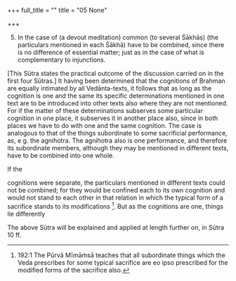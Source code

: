 +++
full_title = ""
title = "05 None"

+++


5. In the case of (a devout meditation) common (to several Śākhās) (the particulars mentioned in each Śākhā) have to be combined, since there is no difference of essential matter; just as in the case of what is complementary to injunctions.

[This Sūtra states the practical outcome of the discussion carried on in the first four Sūtras.] It having been determined that the cognitions of Brahman are equally intimated by all Vedānta-texts, it follows that as long as the cognition is one and the same its specific determinations mentioned in one text are to be introduced into other texts also where they are not mentioned. For if the matter of these determinations subserves some particular cognition in one place, it subserves it in another place also, since in both places we have to do with one and the same cognition. The case is analogous to that of the things subordinate to some sacrificial performance, as, e g. the agnihotra. The agnihotra also is one performance, and therefore its subordinate members, although they may be mentioned in different texts, have to be combined into one whole.

If the

cognitions were separate, the particulars mentioned in different texts could not be combined; for they would be confined each to its own cognition and would not stand to each other in that relation in which the typical form of a sacrifice stands to its modifications [^fn_128]. But as the cognitions are one, things lie differently

The above Sūtra will be explained and applied at length further on, in Sūtra 10 ff.

[^fn_128]: 192:1 The Pūrvā Mīmāṁsā teaches that all subordinate things which the Veda prescribes for some typical sacrifice are eo ipso prescribed for the modified forms of the sacrifice also.

